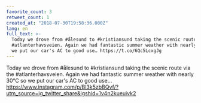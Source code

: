 ```yaml
---
favorite_count: 3
retweet_count: 1
created_at: "2018-07-30T19:58:36.000Z"
lang: en
full_text: >-
  Today we drove from #ålesund to #kristiansund taking the scenic route via the
  #atlanterhavsveien. Again we had fantastic summer weather with nearly 30°C so
  we put our car's AC to good use… https://t.co/6Qc5LcxgJg
---
```


Today we drove from #ålesund to #kristiansund taking the scenic route via the
#atlanterhavsveien. Again we had fantastic summer weather with nearly 30°C so we
put our car's AC to good use…
<https://www.instagram.com/p/Bl3k5zbBQvf/?utm_source=ig_twitter_share&igshid=1v4n2kueuivk2>
